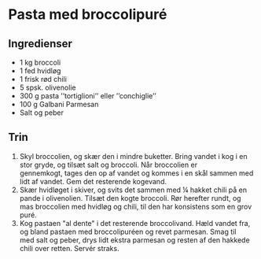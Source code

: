 # Pasta med broccolipuré

## Ingredienser
- 1 kg broccoli
- 1 fed hvidløg
- 1 frisk rød chili
- 5 spsk. olivenolie
- 300 g pasta ’’tortiglioni’’ eller ’’conchiglie’’
- 100 g Galbani Parmesan
- Salt og peber

## Trin
1. Skyl broccolien, og skær den i mindre buketter. Bring vandet i kog i en stor gryde, og tilsæt salt og broccoli. Når broccolien er gennemkogt, tages den op af vandet og kommes i en skål sammen med lidt af vandet. Gem det resterende kogevand.
2. Skær hvidløget i skiver, og svits det sammen med ¼ hakket chili på en pande i olivenolien. Tilsæt den kogte broccoli. Rør herefter rundt, og mas broccolien med hvidløg og chili, til den har konsistens som en grov puré.
3. Kog pastaen "al dente" i det resterende broccolivand. Hæld vandet fra, og bland pastaen med broccolipuréen og revet parmesan. Smag til med salt og peber, drys lidt ekstra parmesan og resten af den hakkede chili over retten. Servér straks.
